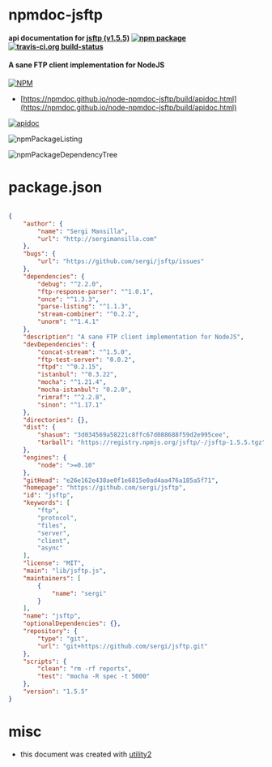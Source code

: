 # npmdoc-jsftp

#### api documentation for  [jsftp (v1.5.5)](https://github.com/sergi/jsftp)  [![npm package](https://img.shields.io/npm/v/npmdoc-jsftp.svg?style=flat-square)](https://www.npmjs.org/package/npmdoc-jsftp) [![travis-ci.org build-status](https://api.travis-ci.org/npmdoc/node-npmdoc-jsftp.svg)](https://travis-ci.org/npmdoc/node-npmdoc-jsftp)

#### A sane FTP client implementation for NodeJS

[![NPM](https://nodei.co/npm/jsftp.png?downloads=true&downloadRank=true&stars=true)](https://www.npmjs.com/package/jsftp)

- [https://npmdoc.github.io/node-npmdoc-jsftp/build/apidoc.html](https://npmdoc.github.io/node-npmdoc-jsftp/build/apidoc.html)

[![apidoc](https://npmdoc.github.io/node-npmdoc-jsftp/build/screenCapture.buildCi.browser.%252Ftmp%252Fbuild%252Fapidoc.html.png)](https://npmdoc.github.io/node-npmdoc-jsftp/build/apidoc.html)

![npmPackageListing](https://npmdoc.github.io/node-npmdoc-jsftp/build/screenCapture.npmPackageListing.svg)

![npmPackageDependencyTree](https://npmdoc.github.io/node-npmdoc-jsftp/build/screenCapture.npmPackageDependencyTree.svg)



# package.json

```json

{
    "author": {
        "name": "Sergi Mansilla",
        "url": "http://sergimansilla.com"
    },
    "bugs": {
        "url": "https://github.com/sergi/jsftp/issues"
    },
    "dependencies": {
        "debug": "^2.2.0",
        "ftp-response-parser": "^1.0.1",
        "once": "^1.3.3",
        "parse-listing": "^1.1.3",
        "stream-combiner": "^0.2.2",
        "unorm": "^1.4.1"
    },
    "description": "A sane FTP client implementation for NodeJS",
    "devDependencies": {
        "concat-stream": "^1.5.0",
        "ftp-test-server": "0.0.2",
        "ftpd": "^0.2.15",
        "istanbul": "^0.3.22",
        "mocha": "^1.21.4",
        "mocha-istanbul": "0.2.0",
        "rimraf": "^2.2.8",
        "sinon": "^1.17.1"
    },
    "directories": {},
    "dist": {
        "shasum": "3d034569a58221c8ffc67d088688f59d2e995cee",
        "tarball": "https://registry.npmjs.org/jsftp/-/jsftp-1.5.5.tgz"
    },
    "engines": {
        "node": ">=0.10"
    },
    "gitHead": "e26e162e438ae0f1e6815e0ad4aa476a185a5f71",
    "homepage": "https://github.com/sergi/jsftp",
    "id": "jsftp",
    "keywords": [
        "ftp",
        "protocol",
        "files",
        "server",
        "client",
        "async"
    ],
    "license": "MIT",
    "main": "lib/jsftp.js",
    "maintainers": [
        {
            "name": "sergi"
        }
    ],
    "name": "jsftp",
    "optionalDependencies": {},
    "repository": {
        "type": "git",
        "url": "git+https://github.com/sergi/jsftp.git"
    },
    "scripts": {
        "clean": "rm -rf reports",
        "test": "mocha -R spec -t 5000"
    },
    "version": "1.5.5"
}
```



# misc
- this document was created with [utility2](https://github.com/kaizhu256/node-utility2)
